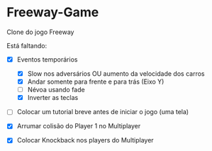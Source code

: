 # Freeway-Game
Clone do jogo Freeway

Está faltando:

- [x]  Eventos temporários
	- [x]  Slow nos adversários OU aumento da velocidade dos carros
	- [x]  Andar somente para frente e para trás (Eixo Y)
	- [ ]  Névoa usando fade
	- [x]  Inverter as teclas
- [ ]  Colocar um tutorial breve antes de iniciar o jogo (uma tela)

- [x]  Arrumar colisão do Player 1 no Multiplayer
- [x]  Colocar Knockback nos players do Multiplayer
